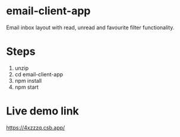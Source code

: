 # email-client-app
Email inbox layout with read, unread and favourite filter functionality.
# Steps
1. unzip
2. cd email-client-app
3. npm install
4. npm start
# Live demo link
https://4xzzzq.csb.app/
